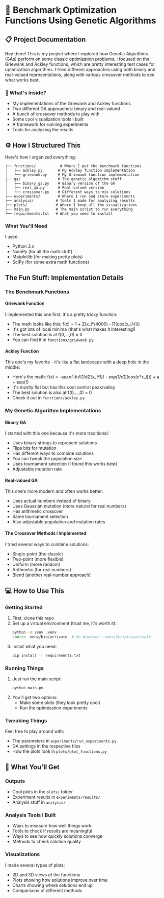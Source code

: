 # 🚀 Benchmark Optimization Functions Using Genetic Algorithms

## 📋 Project Documentation

Hey there! This is my project where I explored how Genetic Algorithms (GAs) perform on some classic optimization problems. I focused on the Griewank and Ackley functions, which are pretty interesting test cases for optimization algorithms. I tried different approaches using both binary and real-valued representations, along with various crossover methods to see what works best.

### 🧩 What's Inside?

- My implementations of the Griewank and Ackley functions
- Two different GA approaches: binary and real-valued
- A bunch of crossover methods to play with
- Some cool visualization tools I built
- A framework for running experiments
- Tools for analyzing the results

## ⚙️ How I Structured This

Here's how I organized everything:

```
├── functions/           # Where I put the benchmark functions
│   ├── ackley.py       # My Ackley function implementation
│   └── griewank.py     # My Griewank function implementation
├── ga/                 # The genetic algorithm stuff
│   ├── binary_ga.py    # Binary version of the GA
│   ├── real_ga.py      # Real-valued version
│   └── crossover.py    # Different ways to mix solutions
├── experiments/        # Where I run and store experiments
├── analysis/          # Tools I made for analyzing results
├── plots/             # Where I keep all the visualizations
├── main.py            # The main script to run everything
└── requirements.txt   # What you need to install
```

### What You'll Need

I used:

- Python 3.x
- NumPy (for all the math stuff)
- Matplotlib (for making pretty plots)
- SciPy (for some extra math functions)

## The Fun Stuff: Implementation Details

### The Benchmark Functions

#### Griewank Function

I implemented this one first. It's a pretty tricky function:

- The math looks like this: f(x) = 1 + Σ(x_i²/4000) - Π(cos(x_i/√i))
- It's got lots of local minima (that's what makes it interesting!)
- The best solution is at f(0,...,0) = 0
- You can find it in `functions/griewank.py`

#### Ackley Function

This one's my favorite - it's like a flat landscape with a deep hole in the middle:

- Here's the math: f(x) = -a*exp(-b*√(1/d*Σ(x_i²))) - exp(1/d*Σ(cos(c\*x_i))) + a + exp(1)
- It's mostly flat but has this cool central peak/valley
- The best solution is also at f(0,...,0) = 0
- Check it out in `functions/ackley.py`

### My Genetic Algorithm Implementations

#### Binary GA

I started with this one because it's more traditional:

- Uses binary strings to represent solutions
- Flips bits for mutation
- Has different ways to combine solutions
- You can tweak the population size
- Uses tournament selection (I found this works best)
- Adjustable mutation rate

#### Real-valued GA

This one's more modern and often works better:

- Uses actual numbers instead of binary
- Uses Gaussian mutation (more natural for real numbers)
- Has arithmetic crossover
- Same tournament selection
- Also adjustable population and mutation rates

#### The Crossover Methods I Implemented

I tried several ways to combine solutions:

- Single-point (the classic)
- Two-point (more flexible)
- Uniform (more random)
- Arithmetic (for real numbers)
- Blend (another real-number approach)

## 💻 How to Use This

### Getting Started

1. First, clone this repo
2. Set up a virtual environment (trust me, it's worth it):
   ```bash
   python -m venv .venv
   source .venv/bin/activate  # On Windows: .venv\Scripts\activate
   ```
3. Install what you need:
   ```bash
   pip install -r requirements.txt
   ```

### Running Things

1. Just run the main script:
   ```bash
   python main.py
   ```
2. You'll get two options:
   - Make some plots (they look pretty cool)
   - Run the optimization experiments

### Tweaking Things

Feel free to play around with:

- The parameters in `experiments/run_experiments.py`
- GA settings in the respective files
- How the plots look in `plots/plot_functions.py`

## 🏁 What You'll Get

### Outputs

- Cool plots in the `plots/` folder
- Experiment results in `experiments/results/`
- Analysis stuff in `analysis/`

### Analysis Tools I Built

- Ways to measure how well things work
- Tools to check if results are meaningful
- Ways to see how quickly solutions converge
- Methods to check solution quality

### Visualizations

I made several types of plots:

- 2D and 3D views of the functions
- Plots showing how solutions improve over time
- Charts showing where solutions end up
- Comparisons of different methods
